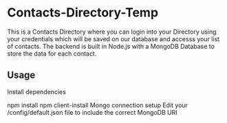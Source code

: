 # Contacts-Directory-Temp

This is a Contacts Directory where you can login into your Directory using your credentials which will be saved on our database and accesss your list of contacts.
The backend is built in Node.js with a MongoDB Database to store the data for each contact.


## Usage
Install dependencies

npm install
npm client-install
Mongo connection setup
Edit your /config/default.json file to include the correct MongoDB URI


